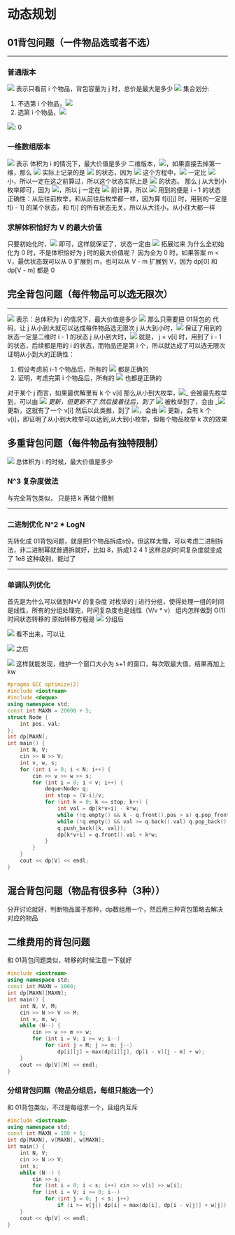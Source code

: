 # 动态规划


## 01背包问题（一件物品选或者不选）

---

### 普通版本
![](https://cdn.nlark.com/yuque/__latex/b2a4a0f9166881f2eb72bbbc8db92995.svg#card=math&code=f%28i%2Cj%29&height=20&width=42) 表示只看前 i 个物品，背包容量为 j 时，总价是最大是多少
![](https://cdn.nlark.com/yuque/__latex/b83ae91e33d0beb77772edbd13ed93b5.svg#card=math&code=res%20%3D%20max%5C%7B%20f%28n%2C%200%29%2C%20f%28n%2C%201%29%2C%20%5Ccdots%2C%20f%28n%2C%20V%29%5C%7D&height=20&width=290)
集合划分:

1. 不选第 i 个物品，![](https://cdn.nlark.com/yuque/__latex/b56786ffd8970aa052b38587ef30432b.svg#card=math&code=f%28i%2C%20j%29%20%3D%20f%28i%20-%201%2C%20j%29&height=20&width=136)
1. 选第 i 个物品，![](https://cdn.nlark.com/yuque/__latex/6cdb7aeb089b5dfc5f3c06e38233f7d9.svg#card=math&code=f%28i%2C%20j%29%20%3D%20f%28i%20-%201%2C%20j%20-%20v%5Bi%5D%29%20%2B%20w%5Bi%5D%3B&height=20&width=233)

![](https://cdn.nlark.com/yuque/__latex/af903abbeb445372e8eca5d476be85e1.svg#card=math&code=f%280%2C%200%29&height=20&width=46): 0
### 一维数组版本
![](https://cdn.nlark.com/yuque/__latex/16ced14ad381d0c55f46a750367db2ed.svg#card=math&code=f%28i%29&height=20&width=28) 表示 体积为 i 的情况下，最大价值是多少
二维版本，![](https://cdn.nlark.com/yuque/__latex/ede31d7aaffa7eedb4f23d7d3f5348f1.svg#card=math&code=f%28i%2Cj%29%20%3D%20max%5C%7Bf%28i-1%2Cj%29%2C%20f%28i-1%2Cj-v%5Bi%5D%29%2Bw%5Bi%5D%5C%7D&height=20&width=357)，如果直接去掉第一维，那么 ![](https://cdn.nlark.com/yuque/__latex/16ced14ad381d0c55f46a750367db2ed.svg#card=math&code=f%28i%29&height=20&width=28) 实际上记录的是 ![](https://cdn.nlark.com/yuque/__latex/b2a4a0f9166881f2eb72bbbc8db92995.svg#card=math&code=f%28i%2Cj%29&height=20&width=42) 的状态，因为 ![](https://cdn.nlark.com/yuque/__latex/8d8f5e63f989f43c5a70650fd23dd8f2.svg#card=math&code=f%28i%20-%201%2C%20j%20-%20v%5Bi%5D%29&height=20&width=115) 这个方程中，![](https://cdn.nlark.com/yuque/__latex/433d7d57a2c08e171711c00192b43a63.svg#card=math&code=j%20-%20v%5Bi%5D&height=20&width=50) 一定比 ![](https://cdn.nlark.com/yuque/__latex/363b122c528f54df4a0446b6bab05515.svg#card=math&code=j&height=18&width=7) 小，所以一定在这之前算过，所以这个状态实际上是 ![](https://cdn.nlark.com/yuque/__latex/dd50f361a45ec80de03c4a9f3a12609a.svg#card=math&code=f%28i%2C%20j%20-%20v%5Bi%5D%29&height=20&width=86) 的状态。
那么 j 从大到小枚举即可，因为 ![](https://cdn.nlark.com/yuque/__latex/4cf5019aa09b893b129f13d7f1efa5d8.svg#card=math&code=j%20-%20v%5Bi%5D%20%3C%20j&height=20&width=80)，所以 j 一定在 ![](https://cdn.nlark.com/yuque/__latex/433d7d57a2c08e171711c00192b43a63.svg#card=math&code=j%20-%20v%5Bi%5D&height=20&width=50) 前计算，所以 ![](https://cdn.nlark.com/yuque/__latex/9897ccf7f2ec1a7a6f95f0152f989c82.svg#card=math&code=f%28j%29%20%3D%20max%5C%7Bf%28j%29%2C%20f%28j-v%5Bi%5D%29%2Bw%5Bi%5D%29%5C%7D&height=20&width=266) 用到的便是 i - 1 的状态
正确性：从后往前枚举，和从前往后枚举都一样，因为算 f[i][j] 时，用到的一定是 f[i - 1] 的某个状态，和 f[i] 的所有状态无关，所以从大往小，从小往大都一样


### 求解体积恰好为 V 的最大价值
只要初始化时，![](https://cdn.nlark.com/yuque/__latex/99e31602e41bbcd8d967c725fec16b14.svg#card=math&code=f%280%29%20%3D%200%EF%BC%8Cf%28i%29%20%3D%20-%5Cinfty%20%5C%20%280%20%3C%20i%20%5Cle%20n%29&height=24&width=244) 即可，这样就保证了，状态一定由 ![](https://cdn.nlark.com/yuque/__latex/01ba77110113019916a9054319ae7c05.svg#card=math&code=f%280%29&height=20&width=30) 拓展过来
为什么全初始化为 0 时，不是体积恰好为 j 时的最大价值呢？
因为全为 0 时，如果答案 m < V，最优状态既可以从 0 扩展到 m，也可以从 V - m 扩展到 V，因为 dp[0] 和 dp[V - m] 都是 0


## 完全背包问题（每件物品可以选无限次）

---

![](https://cdn.nlark.com/yuque/__latex/16ced14ad381d0c55f46a750367db2ed.svg#card=math&code=f%28i%29&height=20&width=28) 表示：总体积为 i 的情况下，最大价值是多少
![](https://cdn.nlark.com/yuque/__latex/e08cfe10e8c3a7cd0107794092c00f18.svg#card=math&code=result%20%3D%20max%5C%7B%20f%280%29%2C%20f%281%29%2C%20%5Ccdots%2C%20f%28V%29%20%5C%7D&height=20&width=258)
那么只需要把 01背包的 代码，让 j 从小到大就可以达成每件物品选无限次
j 从大到小时，![](https://cdn.nlark.com/yuque/__latex/2d0bacde0c42fe86adeeea827020ae2e.svg#card=math&code=f%28j%29%20%3D%20max%5C%7B%20f%28j%29%2C%20f%28j%20-%20v%5Bi%5D%29%20%2B%20w%5Bi%5D%20%5C%7D&height=20&width=259) 保证了用到的状态一定是二维时 i - 1 的状态
j 从小到大时，![](https://cdn.nlark.com/yuque/__latex/18c1bbc0f3c028bca9e500d6c1fd2af7.svg#card=math&code=f%28j%29%20%3D%20max%5C%7B%20f%5Bj%5D%2C%20f%28j%20-%20v%5Bi%5D%29%20%2B%20w%5Bi%5D%20%5C%7D&height=20&width=255) 就是， j = v[i] 时，用到了 i - 1 的状态，后续都是用的 i 的状态，而物品还是第 i 个，所以就达成了可以选无限次
证明从小到大的正确性：

1. 假设考虑前 i-1 个物品后，所有的 ![](https://cdn.nlark.com/yuque/__latex/d996861ba7429f5fcc93f9dff75b3437.svg#card=math&code=f%28j%29&height=20&width=28) 都是正确的
1. 证明，考虑完第 i 个物品后，所有的 ![](https://cdn.nlark.com/yuque/__latex/d996861ba7429f5fcc93f9dff75b3437.svg#card=math&code=f%28j%29&height=20&width=28) 也都是正确的

对于某个 j 而言，如果最优解里有 k 个 v[i]
那么从小到大枚举，![](https://cdn.nlark.com/yuque/__latex/a99603bb0cccd9e2a678e75f7f3efd4e.svg#card=math&code=f%28j%20-%20k%20%5Ccdot%20v%5Bi%5D%29&height=20&width=94)_ 会被最先枚举到，可以由 _![](https://cdn.nlark.com/yuque/__latex/57122f511bca6b911e614552305f9cb3.svg#card=math&code=f%28j%20-%20k%20%5Ccdot%20v%5Bi%5D%20-%20v%5Bi%5D%29%20%2B%20w%5Bi%5D&height=20&width=185) 更新，但更新不了
然后接着往后，到了 ![](https://cdn.nlark.com/yuque/__latex/f9e07386def497b4a91c2be06203a51b.svg#card=math&code=f%28j%20-%20%28k%20-%201%29%20%5Ccdot%20v%5Bi%5D%29&height=20&width=135)_ 被枚举到了，会由 _![](https://cdn.nlark.com/yuque/__latex/f6dabdd440f32db824df4586ef50e39d.svg#card=math&code=f%28j%20-%20%28k%20-%201%29%20%5Ccdot%20v%5Bi%5D%20-%20v%5Bi%5D%29%20%2B%20w%5Bi%5D&height=20&width=227) 更新，这就有了一个 v[i]
然后以此类推，到了 ![](https://cdn.nlark.com/yuque/__latex/d996861ba7429f5fcc93f9dff75b3437.svg#card=math&code=f%28j%29&height=20&width=28)，会由 ![](https://cdn.nlark.com/yuque/__latex/608cc9c1a80806bf8a287c9fd9ee598f.svg#card=math&code=f%5Bj%20-%20v%5Bi%5D%5D%20%2B%20w%5Bi%5D&height=20&width=117) 更新，会有 k 个 v[i]，即证明了从小到大枚举可以达到,从大到小枚举，但每个物品枚举 k 次的效果
## 多重背包问题（每件物品有独特限制）
![](https://cdn.nlark.com/yuque/__latex/16ced14ad381d0c55f46a750367db2ed.svg#card=math&code=f%28i%29&height=20&width=28) 总体积为 i 的时候，最大价值是多少
### N^3 复杂度做法
与完全背包类似， 只是把 k 再做个限制

---

### 二进制优化 N^2 * LogN
先转化成 01背包问题，就是把1个物品拆成s份，但这样太慢，可以考虑二进制拆法，非二进制幂就普通拆就好，比如 8，拆成1 2 4 1
这样总的时间复杂度就变成了 1e8 这种级别，能过了

---

### 单调队列优化
首先是为什么可以做到N*V 的复杂度
对枚举的 j 进行分组，使得处理一组的时间是线性，所有的分组处理完，时间复杂度也是线性（V/v * v）
组内怎样做到 O(1) 时间状态转移的
原始转移方程是
![](https://cdn.nlark.com/yuque/__latex/82439fd0c783ea6e042c8e80716bd5d4.svg#card=math&code=dp%5Bj%5D%20%3D%20max%5C%7B%20dp%5Bj%5D%2C%20dp%5Bj%20-%20v%5D%20%2B%20w%2C%20dp%5Bj%20-%202v%5D%20%2B%202w%2C%20...%2C%20dp%5Bj%20-%20kv%5D%20%2B%20kw%20%5C%7D&height=20&width=510)
分组后

![](https://cdn.nlark.com/yuque/__latex/919d87c15af9660a5673318068966367.svg#card=math&code=%5Cbegin%7Balign%7D%0Adp%5B0%5D%20%26%3D%20dp%5B0%5D%20%5C%5C%0Adp%5Bv%5D%20%26%3D%20max%28dp%5Bv%5D%2C%20dp%5Bv%20-%20v%5D%20%2B%20w%29%20%5C%5C%0Adp%5B2v%5D%20%26%3D%20max%28dp%5B2v%5D%2C%20dp%5B2v%20-%20v%5D%20%2B%20w%2C%20dp%5B2v%20-%202v%5D%20%2B%202w%29%20%5C%5C%0A%5Cvdots%20%5C%5C%0Adp%5Bkv%5D%20%26%3D%20max%28dp%5Bkv%5D%2C%20dp%5Bkv%20-%20v%5D%20%2B%20w%2C%20...%2C%20dp%5Bkv%20-%20kv%5D%20%2B%20kw%29%0A%5Cend%7Balign%7D&height=119&width=433)
看不出来，可以让

![](https://cdn.nlark.com/yuque/__latex/8b9e798678eb8b6618a295aad92aad5c.svg#card=math&code=dp%5B0%5D%20-%200w%2C%20dp%5Bv%5D%20-%201w%2C%20...%2C%20dp%5Bkv%5D%20-%20kw&height=20&width=281)
之后

![](https://cdn.nlark.com/yuque/__latex/a1689b937651962f0e18405a7e60134e.svg#card=math&code=%5Cbegin%7Balign%7D%0Adp%5B0%5D%20%26%3D%20dp%5B0%5D%20%5C%5C%0Adp%5Bv%5D%20-%20w%20%26%3D%20max%28dp%5Bv%5D%20-%20w%2C%20dp%5B0%5D%29%20%5C%5C%0Adp%5B2v%5D%20-%202w%20%26%3D%20max%28dp%5B2v%5D%20-%202w%2C%20dp%5Bv%5D%20-%20w%2C%20dp%5B0%5D%29%20%5C%5C%0A%5Cend%7Balign%7D&height=66&width=360)
这样就能发现，维护一个窗口大小为 s+1 的窗口，每次取最大值，结果再加上 kw
```cpp
#pragma GCC optimize(2)
#include <iostream>
#include <deque>
using namespace std;
const int MAXN = 20000 + 5;
struct Node {
	int pos, val;
};
int dp[MAXN];
int main() {
	int N, V;
	cin >> N >> V;
	int v, w, s;
	for (int i = 0; i < N; i++) {
		cin >> v >> w >> s;
		for (int i = 0; i < v; i++) {
			deque<Node> q;
			int stop = (V-i)/v;
			for (int k = 0; k <= stop; k++) {
				int val = dp[k*v+i] - k*w;
				while (!q.empty() && k - q.front().pos > s) q.pop_front(); // 大小为 s + 1 的窗口
				while (!q.empty() && val >= q.back().val) q.pop_back();
				q.push_back({k, val});
				dp[k*v+i] = q.front().val + k*w;
			}
		}
	}
	cout << dp[V] << endl;
}
```
## 混合背包问题（物品有很多种（3种））
分开讨论就好，判断物品属于那种，dp数组用一个，然后用三种背包策略去解决对应的物品
## 二维费用的背包问题
和 01背包问题类似，转移的时候注意一下就好
```cpp
#include <iostream>
using namespace std;
const int MAXN = 1000;
int dp[MAXN][MAXN];
int main() {
    int N, V, M;
    cin >> N >> V >> M;
    int v, m, w;
    while (N--) {
        cin >> v >> m >> w;
        for (int i = V; i >= v; i--)
            for (int j = M; j >= m; j--)
                dp[i][j] = max(dp[i][j], dp[i - v][j - m] + w);
    }
    cout << dp[V][M] << endl;
}
```
### 分组背包问题（物品分组后，每组只能选一个）
和 01背包类似，不过是每组求一个，且组内互斥
```cpp
#include <iostream>
using namespace std;
const int MAXN = 100 + 5;
int dp[MAXN], v[MAXN], w[MAXN];
int main() {
    int N, V;
    cin >> N >> V;
    int s;
    while (N--) {
        cin >> s;
        for (int i = 0; i < s; i++) cin >> v[i] >> w[i];
        for (int i = V; i >= 0; i--)
            for (int j = 0; j < s; j++)
                if (i >= v[j]) dp[i] = max(dp[i], dp[i - v[j]] + w[j]);
    }
    cout << dp[V] << endl;
}
```


